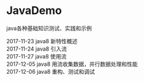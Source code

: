 # JavaDemo
java各种基础知识测试、实践和示例

2017-11-23 java8 新特性概述<br/>
2017-11-24 java8 引入流<br/>
2017-11-27 java8 使用流<br/>
2017-12-05 java8 用流收集数据，并行数据处理和性能<br/>
2017-12-06 java8 重构、测试和调试<br/>